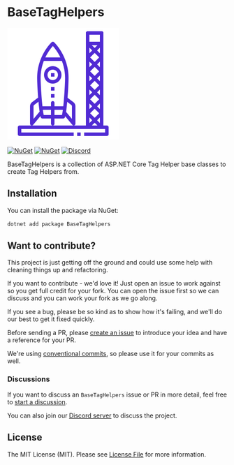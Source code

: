 # BaseTagHelpers

![Logo](https://raw.githubusercontent.com/AlexZeitler/BaseTagHelpers/main/icon.png)

[![NuGet](https://img.shields.io/nuget/v/BaseTagHelpers.svg)](https://www.nuget.org/packages/BaseTagHelpers)
[![NuGet](https://img.shields.io/nuget/dt/BaseTagHelpers.svg)](https://www.nuget.org/packages/BaseTagHelpers)
[![Discord](https://img.shields.io/discord/1070453198000767076)](https://discord.gg/pR6duvNHtV)

BaseTagHelpers is a collection of ASP.NET Core Tag Helper base classes to create Tag Helpers from.

## Installation

You can install the package via NuGet:

```bash
dotnet add package BaseTagHelpers
```

## Want to contribute?

This project is just getting off the ground and could use some help with cleaning things up and refactoring.

If you want to contribute - we'd love it! Just open an issue to work against so you get full credit for your fork. You can open the issue first so we can discuss and you can work your fork as we go along.

If you see a bug, please be so kind as to show how it's failing, and we'll do our best to get it fixed quickly.

Before sending a PR, please [create an issue](https://github.com/AlexZeitler/BaseTagHelpers/issues/new) to introduce your idea and have a reference for your PR.

We're using [conventional commits](https://www.conventionalcommits.org), so please use it for your commits as well.

### Discussions

If you want to discuss an `BaseTagHelpers` issue or PR in more detail, feel free to [start a discussion](https://github.com/AlexZeitler/BaseTagHelpers/discussions).

You can also join our [Discord server](https://discord.gg/pR6duvNHtV) to discuss the project.

## License

The MIT License (MIT). Please see [License File](LICENSE) for more information.